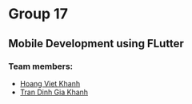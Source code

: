 # Group 17

## Mobile Development using FLutter

### Team members:

-  [Hoang Viet Khanh](https://github.com/Kevinking16)
-  [Tran Dinh Gia Khanh](https://github.com/Racker-Hank)
